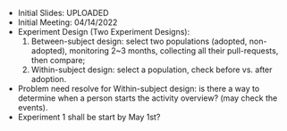  - Initial Slides: UPLOADED 
 - Initial Meeting: 04/14/2022 
 - Experiment Design (Two Experiment Designs):
   	 1. Between-subject design: select two populations (adopted, non-adopted), monitoring 2~3 months, collecting all their
   pull-requests, then compare;
   	 2. Within-subject design: select a population, check before vs. after adoption. 
 - Problem need resolve for Within-subject design: is there a way to determine when a person starts the activity overview? (may check the events). 
 - Experiment 1 shall be start by May 1st?
